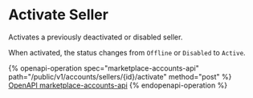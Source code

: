 # Activate Seller

Activates a previously deactivated or disabled seller.

When activated, the status changes from `Offline` or `Disabled` to `Active`.

{% openapi-operation spec="marketplace-accounts-api" path="/public/v1/accounts/sellers/{id}/activate" method="post" %}
[OpenAPI marketplace-accounts-api](https://api.platform.softwareone.com/public/v1/accounts/openapi.json)
{% endopenapi-operation %}
